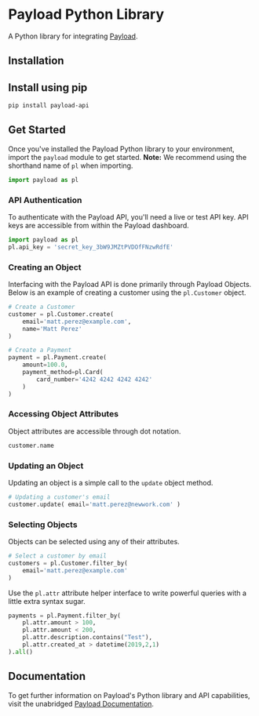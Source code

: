# Payload Python Library

A Python library for integrating [Payload](https://payload.co).

## Installation

## Install using pip

```bash
pip install payload-api
```

## Get Started

Once you've installed the Payload Python library to your environment,
import the `payload` module to get started. **Note:** We recommend
using the shorthand name of `pl` when importing.

```python
import payload as pl
```

### API Authentication

To authenticate with the Payload API, you'll need a live or test API key. API
keys are accessible from within the Payload dashboard.

```python
import payload as pl
pl.api_key = 'secret_key_3bW9JMZtPVDOfFNzwRdfE'
```

### Creating an Object

Interfacing with the Payload API is done primarily through Payload Objects. Below is an example of
creating a customer using the `pl.Customer` object.


```python
# Create a Customer
customer = pl.Customer.create(
	email='matt.perez@example.com',
	name='Matt Perez'
)
```


```python
# Create a Payment
payment = pl.Payment.create(
    amount=100.0,
    payment_method=pl.Card(
        card_number='4242 4242 4242 4242'
    )
)
```

### Accessing Object Attributes

Object attributes are accessible through dot notation.

```python
customer.name
```

### Updating an Object

Updating an object is a simple call to the `update` object method.

```python
# Updating a customer's email
customer.update( email='matt.perez@newwork.com' )
```

### Selecting Objects

Objects can be selected using any of their attributes.

```python
# Select a customer by email
customers = pl.Customer.filter_by(
    email='matt.perez@example.com'
)
```

Use the `pl.attr` attribute helper
interface to write powerful queries with a little extra syntax sugar.

```python
payments = pl.Payment.filter_by(
    pl.attr.amount > 100,
    pl.attr.amount < 200,
    pl.attr.description.contains("Test"),
    pl.attr.created_at > datetime(2019,2,1)
).all()
```

## Documentation

To get further information on Payload's Python library and API capabilities,
visit the unabridged [Payload Documentation](https://docs.payload.co/?python).
